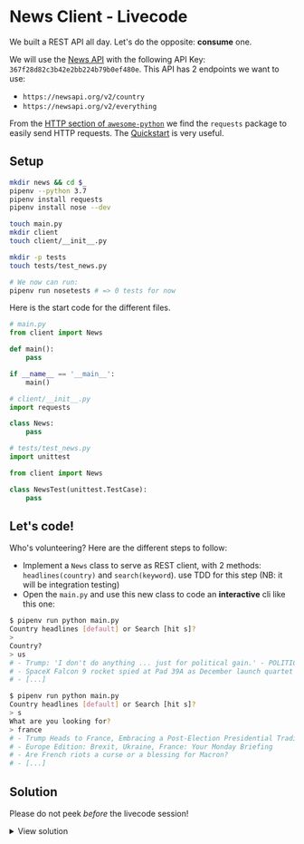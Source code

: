 # News Client - Livecode

We built a REST API all day. Let's do the opposite: **consume** one.

We will use the [News API](https://newsapi.org/) with the following API Key: `367f28d82c3b42e2bb224b79b0ef480e`. This API has 2 endpoints we want to use:

- `https://newsapi.org/v2/country`
- `https://newsapi.org/v2/everything`

From the [HTTP section of `awesome-python`](https://github.com/vinta/awesome-python#http) we find the `requests` package to easily send HTTP requests. The [Quickstart](http://docs.python-requests.org/en/master/user/quickstart/) is very useful.

## Setup

```bash
mkdir news && cd $_
pipenv --python 3.7
pipenv install requests
pipenv install nose --dev

touch main.py
mkdir client
touch client/__init__.py

mkdir -p tests
touch tests/test_news.py

# We now can run:
pipenv run nosetests # => 0 tests for now
```

Here is the start code for the different files.

```python
# main.py
from client import News

def main():
    pass

if __name__ == '__main__':
    main()

```

```python
# client/__init__.py
import requests

class News:
    pass
```

```python
# tests/test_news.py
import unittest

from client import News

class NewsTest(unittest.TestCase):
    pass
```

## Let's code!

Who's volunteering? Here are the different steps to follow:

- Implement a `News` class to serve as REST client, with 2 methods: `headlines(country)` and `search(keyword`). use TDD for this step (NB: it will be integration testing)
- Open the `main.py` and use this new class to code an **interactive** cli like this one:

```bash
$ pipenv run python main.py
Country headlines [default] or Search [hit s]?
>
Country?
> us
# - Trump: 'I don't do anything ... just for political gain.' - POLITICO
# - SpaceX Falcon 9 rocket spied at Pad 39A as December launch quartet aligns - Teslarati
# - [...]

$ pipenv run python main.py
Country headlines [default] or Search [hit s]?
> s
What are you looking for?
> france
# - Trump Heads to France, Embracing a Post-Election Presidential Tradition
# - Europe Edition: Brexit, Ukraine, France: Your Monday Briefing
# - Are French riots a curse or a blessing for Macron?
# - [...]
```

## Solution

Please do not peek _before_ the livecode session!

<details><summary>View solution</summary><p>

```python
# tests/test_news.py
import unittest

from client import News

class NewsTest(unittest.TestCase):
    def test_french_headlines(self):
        news = News()
        articles = news.headlines("fr")
        self.assertEqual(type(articles), list)
        self.assertGreater(len(articles), 0)

    def test_search(self):
        news = News()
        articles = news.search("france")
        self.assertEqual(type(articles), list)
        self.assertGreater(len(articles), 0)
```

```python
# client/__init__.py
import requests

class News:
    API_KEY = "367f28d82c3b42e2bb224b79b0ef480e"
    BASE_URL = "https://newsapi.org/v2"

    def headlines(self, country = "us"):
        payload = { 'country': country, 'apiKey': self.API_KEY }
        response = requests.get(f"{self.BASE_URL}/top-headlines", params=payload)
        return response.json()['articles']

    def search(self, keyword):
        payload = { 'q': keyword, 'apiKey': self.API_KEY }
        response = requests.get(f"{self.BASE_URL}/everything", params=payload)
        return response.json()['articles']
```

```python
# main.py
from client import News

def main():
    news = News()

    choice = input("Country headlines [default] or Search [hit s]?\n> ")
    if choice == "s":
        keyword = input("What are you looking for?\n> ")
        for article in news.search(keyword):
            print(f"- {article['title']}")
    else:
        country = input("Country?\n> ")
        for article in news.headlines(country):
            print(f"- {article['title']}")

if __name__ == '__main__':
    main()
```

</p></details>
